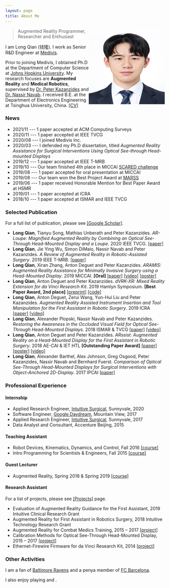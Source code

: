 ```yaml
---
layout: page
title: About Me
---
```



<p class="full-width no-margin"><img src="/public/image/profile.jpg" alt="LQ" style="width:15rem;height:15rem;" align="right"/></p>

<blockquote class="full-width"><p>Augmented Reality Programmer, Researcher and Enthusiast</p></blockquote>


I am Long Qian (<span lang="zh">钱隆</span>). I work as Senior R&D Engineer at [Medivis](https://www.medivis.com/).

Prior to joining Medivis, I obtained Ph.D at the Department of Computer Science at [Johns Hopkins University](https://www.jhu.edu/). My research focuses are **Augmented Reality** and **Medical Robotics**, supervised by [Dr. Peter Kazanzides](https://www.cs.jhu.edu/faculty/peter-kazanzides/) and [Dr. Nassir Navab](https://www.cs.jhu.edu/faculty/nassir-navab/). I received B.E. at the Department of Electronics Engineering at Tsinghua University, China.  [\[CV\]](/public/document/cv.pdf)

### News
* 2021/11 --- 1 paper accepted at ACM Computing Surveys
* 2020/11 --- 1 paper accepted at IEEE TVCG
* 2020/08 --- I joined Medivis Inc.
* 2020/03 --- I defended my Ph.D dissertation, titled *Augmented Reality Assistance for Surgical Interventions Using Optical See-through Head-mounted Displays*
* 2019/12 --- 1 paper accepted at IEEE T-MRB
* 2019/10 --- Our team finished 4th place in MICCAI [SCARED challenge](https://endovissub2019-scared.grand-challenge.org/)
* 2019/08 --- 1 paper accepted for oral presentation at MICCAI
* 2019/08 --- Our team won the Best Project Award at [MARSS](https://www.medicalaugmentedreality.org/)
* 2019/06 --- 1 paper received Honorable Mention for Best Paper Award at HSMR
* 2019/01 --- 1 paper accepted at ICRA
* 2018/10 --- 1 paper accepted at ISMAR and IEEE TVCG

### Selected Publication

For a full list of publication, please see [\[Google Scholar\]](https://scholar.google.com/citations?user=arq0l-IAAAAJ&hl=en).

* **Long Qian**, Tianyu Song, Mathias Unberath and Peter Kazanzides. *AR-Loupe: Magnified Augmented Reality by Combining an Optical See-Through Head-Mounted Display and a Loupe*. 2020 IEEE TVCG. [\[paper\]](https://ieeexplore.ieee.org/abstract/document/9253561) 
* **Long Qian**, Jie Ying Wu, Simon DiMaio, Nassir Navab and Peter Kazanzides. *A Review of Augmented Reality in Robotic-Assisted Surgery*. 2019 IEEE T-MRB. [\[paper\]](https://ieeexplore.ieee.org/document/8918274) 
* **Long Qian**, Xiran Zhang, Anton Deguet and Peter Kazanzides. *ARAMIS: Augmented Reality Assistance for Minimally Invasive Surgery using a Head-Mounted Display*. 2019 MICCAI. **\[Oral\]** [\[paper\]](https://link.springer.com/chapter/10.1007/978-3-030-32254-0_9) [\[video\]](https://link.springer.com/chapter/10.1007/978-3-030-32254-0_9#SupplementaryMaterial) [\[poster\]](/public/document/poster-aramis.pdf)
* **Long Qian**, Anton Deguet and Peter Kazanzides. *dVRK-XR: Mixed Reality Extension for da Vinci Research Kit*. 2019 Hamlyn Symposium. **\[Best Paper Award, 2nd place\]** [\[preprint\]](/public/document/preprint-dvrkxr.pdf) [\[code\]](https://github.com/jhu-dvrk/dvrk-xr/)
* **Long Qian**, Anton Deguet, Zerui Wang, Yun-Hui Liu and Peter Kazanzides. *Augmented Reality Assisted Instrument Insertion and Tool Manipulation for the First Assistant in Robotic Surgery*. 2019 ICRA [\[paper\]](https://ieeexplore.ieee.org/abstract/document/8794263/) [\[video\]](/public/document/video-arssist-eval.mp4)
* **Long Qian**, Alexander Plopski, Nassir Navab and Peter Kazanzides. *Restoring the Awareness in the Occluded Visual Field for Optical See-Through Head-Mounted Displays*. 2018 ISMAR & TVCG [\[paper\]](https://ieeexplore.ieee.org/document/8456571/) [\[video\]](/public/document/video-restoring-the-awareness.mp4)
* **Long Qian**, Anton Deguet and Peter Kazanzides. *ARssist: Augmented Reality on a Head-Mounted Display for the First Assistant in Robotic Surgery*. 2018 AE-CAI & IET HTL **\[Outstanding Paper Award\]** [\[paper\]](http://digital-library.theiet.org/content/journals/10.1049/htl.2018.5065) [\[poster\]](/public/document/poster-arssist.pdf) [\[video\]](/public/document/video-arssist.mp4)
* **Long Qian**, Alexander Barthel, Alex Johnson, Greg Osgood, Peter Kazanzides, Nassir Navab and Bernhard Fuerst. *Comparison of Optical See-Through Head-Mounted Displays for Surgical Interventions with Object-Anchored 2D-Display*. 2017 IPCAI [\[paper\]](https://link.springer.com/article/10.1007/s11548-017-1564-y)


### Professional Experience

#### Internship
* Applied Research Engineer, [Intuitive Surgical](https://www.intuitivesurgical.com/), Sunnyvale, 2020
* Software Engineer, [Google Daydream](https://vr.google.com/daydream/), Mountain View, 2017
* Applied Research Engineer, [Intuitive Surgical](https://www.intuitivesurgical.com/), Sunnyvale, 2017
* Data Analyst and Consultant, Accenture Beijing, 2015

#### Teaching Assistant
* Robot Devices, Kinematics, Dynamics, and Control, Fall 2016 [\[course\]](https://limbs.lcsr.jhu.edu/people/cowan/courses/)
* Intro Programming for Scientists & Engineers, Fall 2015 [\[course\]](http://www.cs.jhu.edu/~joanne/cs112/)

#### Guest Lecturer
* Augmented Reality, Spring 2018 & Spring 2019 [\[course\]](https://camp.lcsr.jhu.edu/spring2019/)

#### Research Assistant

For a list of projects, please see [\[Projects\]](http://longqian.me/projects/) page.

* Evaluation of Augmented Reality Guidance for the First Assistant, 2019 Intuitive Clinical Research Grant
* Augmented Reality for First Assistant in Robotics Surgery, 2018 Intuitive Technology Research Grant
* Augmented Reality for Combat Medics Training, 2015 – 2017 [\[project\]](http://smarts.lcsr.jhu.edu/research/augmented-reality-hmd-research/)
* Calibration Methods for Optical See-Through Head-Mounted Display, 2015 – 2017 [\[project\]](http://smarts.lcsr.jhu.edu/research/augmented-reality-hmd-research/)
* Ethernet-Firewire Firmware for da Vinci Research Kit, 2014 [\[project\]](http://smarts.lcsr.jhu.edu/research/#Open_Source_Controller_for_da_Vinci_Research_Kit)


### Other Activities

I am a fan of <i class="em em-football"></i> [Baltimore Ravens](https://www.baltimoreravens.com/) and a penya member of <i class="em em-soccer"></i> [FC Barcelona](https://www.fcbarcelona.com/).

I also enjoy playing <i class="em em-tennis"></i> and <i class="em em-swimmer"></i>.

